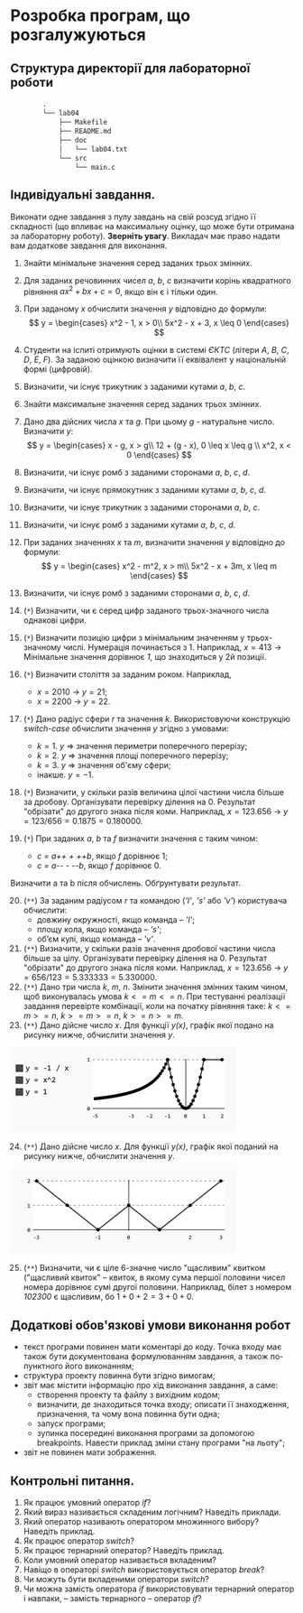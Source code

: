 # Розробка програм, що розгалужуються

## Структура директорії для лабораторної роботи

```
		.
		└── lab04
		    ├── Makefile
		    ├── README.md
		    ├── doc
		    │   └── lab04.txt
		    └── src
		        └── main.c
```

## Індивідуальні завдання.

Виконати одне завдання з пулу завдань на свій розсуд згідно її складності (що впливає на максимальну оцінку, що може бути отримана за лабораторну роботу). **Зверніть увагу**. Викладач має право надати вам додаткове завдання для виконання.

1.	Знайти мінімальне значення серед заданих трьох змінних.
2.	Для заданих речовинних чисел *a*, *b*, *c* визначити корінь квадратного рівняння  $ax^2 + bx + c = 0$, якщо він є і тільки один.
3.	При заданому *x* обчислити значення *у* відповідно до формули:
$$ y =
\begin{cases}
    x^2 - 1, x > 0\\
    5x^2 - x + 3, x \leq 0
\end{cases}
$$

4.	Студенти на іспиті отримують оцінки в системі *ЄКТС* (літери *A*, *B*, *C*, *D*, *E*, *F*). За заданою оцінкою визначити її еквівалент у національній формі (цифровій).
5.	Визначити, чи існує трикутник з заданими кутами *a*, *b*, *c*. 
6.	Знайти максимальне значення серед заданих трьох змінних.
7.	Дано два дійсних числа *x* та *g*. При цьому *g* - натуральне число. Визначити *y*:
$$ y =
\begin{cases}
    x - g, x > g\\
    12 + (g - x), 0 \leq x \leq g \\
    x^2, x < 0
\end{cases}
$$

8.	Визначити, чи існує ромб з заданими сторонами *a*, *b*, *c*, *d*.
8.	Визначити, чи існує прямокутник з заданими кутами *a*, *b*, *c*, *d*.
10.	Визначити, чи існує трикутник з заданими сторонами *a*, *b*, *c*.
11.	Визначити, чи існує ромб з заданими кутами *a*, *b*, *c*, *d*.
12.	При заданих значеннях *x* та *m*, визначити значення *у* відповідно до формули:
$$ y =
\begin{cases}
    x^2 - m^2, x > m\\
    5x^2 - x + 3m, x \leq m
\end{cases}
$$

13.	Визначити, чи існує ромб з заданими сторонами *a*, *b*, *c*, *d*.

14.	(`*`) Визначити, чи є серед цифр заданого трьох-значного числа однакові цифри.
15.	(`*`) Визначити позицію цифри з мінімальним значенням у трьох-значному числі. Нумерація починається з 1. Наприклад, $x = 413$ -> Мінімальне значення дорівнює *1*, що знаходиться у 2й позиції.
16.	(`*`) Визначити століття за заданим роком.  Наприклад, 
	- $x = 2010$ ->  $y = 21$;
	- $x = 2200$ ->  $y = 22$.
17.	(`*`) Дано радіус сфери *r* та значення *k*. Використовуючи конструкцію *switch-case* обчислити значення *у* згідно з умовами: 
	- $k = 1$.  *у* => значення периметри поперечного перерізу;
	- $k = 2$.  *у* => значення площі поперечного перерізу;
	- $k = 3$.  *у* => значення об'єму сфери;
	- інакше. $y = -1$.
18.	(`*`) Визначити, у скільки разів величина цілої частини числа більше за дробову. Організувати перевірку ділення на 0. Результат "обрізати" до другого знака після коми. Наприклад, $x = 123.656$  ->  $y = 123 / 656 = 0.1875 = 0.180000$.
19.	(`*`) При заданих *a*, *b* та *f* визначити значення c таким чином:
	- *c = a++ + ++b*, якщо *f* дорівнює 1; 
	- *c = a\-\- - \-\-b*, якщо *f* дорівнює 0. 

Визначити a та b після обчислень. Обґрунтувати результат. 


20.	(`**`) За заданим радіусом *r* та командою (*'l'*, *'s'* або *'v'*) користувача обчислити:
	-	довжину  окружності, якщо команда – *'l'*;
	-	площу кола, якщо команда – *'s'*;
	-	об’єм кулі, якщо команда – *'v'*.
21.	(`**`) Визначити, у скільки разів значення дробової частини числа більше за цілу. Організувати перевірку ділення на 0. Результат "обрізати" до другого знака після коми. Наприклад, $x = 123.656$  ->  $y = 656 / 123 = 5.333333 = 5.330000$.
22.	(`**`) Дано три числа *k*, *m*, *n*. Змінити значення змінних таким чином, щоб виконувалась умова $k <= m <= n$. При тестуванні реалізації завдання перевірте комбінації, коли на початку рівняння таке: $k <= m >= n$, $k >= m >= n$, $k >= n >= m$.
23.	(`**`) Дано дійсне число *x*. Для функції *y(x)*, графік якої подано на рисунку нижче, обчислити значення *y*.

![](../assets/3.2.1.1.png)

24.	(`**`) Дано дійсне число *x*. Для функції *y(x)*, графік якої поданий на рисунку нижче, обчислити значення *y*.

![](../assets/3.2.1.2.png)

25.  (`**`) Визначити, чи є ціле 6-значне число "щасливим" квитком ("щасливий квиток" – квиток, в якому сума першої половини чисел номера дорівнює сумі другої половини. Наприклад, білет з номером *102300* є щасливим, бо $1+0+2=3+0+0$.

## Додаткові обов'язкові умови виконання робот

- текст програми повинен мати коментарі до коду. Точка входу має також бути документована формулюванням завдання, а також по-пунктного його виконанням;
- структура проекту повинна бути згідно вимогам;
- звіт має містити інформацію про хід виконання завдання, а саме:
   - створення проекту та файлу з вихідним кодом;
   - визначити, де знаходиться точка входу; описати її знаходження, призначення, та чому вона повинна бути одна;
   - запуск програми; 
   - зупинка посередині виконання програми за допомогою breakpoints. Навести приклад зміни стану програми "на льоту";
- звіт не повинен мати зображення.

## Контрольні питання. 
1.	Як працює умовний оператор *if*?
2.	Який вираз називається складеним логічним? Наведіть приклади.
3.	Який оператор називають оператором множинного вибору? Наведіть приклад.
4.	Як працює оператор *switch*?
5.	Як працює тернарний оператор? Наведіть приклад.
6.	Коли умовний оператор називається вкладеним?
7.	Навіщо в операторі *switch* використовується оператор *break*?
8.	Чи можуть бути вкладеними оператори *switch*?
9.	Чи можна замість оператора *if* використовувати тернарний оператор і навпаки, – замість тернарного – оператор *if*?

